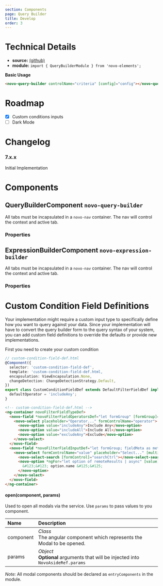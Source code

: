 ```yaml
---
section: Components
page: Query Builder
title: Develop
order: 3
---
```


# Technical Details

- **source:** [(github)](https://github.com/bullhorn/novo-elements/blob/master/projects/elements/components/query-builder)
- **module:** `import { QueryBuilderModule } from 'novo-elements';`


**Basic Usage**

```html
<novo-query-builder controlName="criteria" [config]="config"></novo-query-builder>
```

# Roadmap

- [x] Custom conditions inputs
- [ ] Dark Mode

# Changelog

### 7.x.x

Initial Implementation

# Components

## QueryBuilderComponent `novo-query-builder`

All tabs must be incapsulated in a `novo-nav` container. The nav will control the context and active tab.

### Properties

<props-table component="QueryBuilderComponent"></props-table>

## ExpressionBuilderComponent `novo-expression-builder`

All tabs must be incapsulated in a `novo-nav` container. The nav will control the context and active tab.

### Properties

<props-table component="ExpressionBuilderComponent"></props-table>


# Custom Condition Field Definitions

Your implementation might require a custom input type to specifically define how you want to query against your data. Since your implementation will have to convert the query builder form to the query syntax of your system, you can add custom field definitions to override the defaults or provide new implementations.

First you need to create your custom condition

```typescript
// custom-condition-field-def.html
@Component({
  selector: 'custom-condition-field-def',
  template: 'custom-condition-field-def.html,
  encapsulation: ViewEncapsulation.None,
  changeDetection: ChangeDetectionStrategy.Default,
})
export class CustomConditionFieldDef extends DefaultFilterFieldDef implements OnInit {
  defaultOperator = 'includeAny';
}
```

```html
<!-- custom-condition-field-def.html -->
<ng-container novoFilterFieldTypeDef>
  <novo-field *novoFilterFieldOperatorsDef="let formGroup" [formGroup]="formGroup">
    <novo-select placeholder="Operator..." formControlName="operator">
      <novo-option value="includeAny">Include Any</novo-option>
      <novo-option value="includeAll">Include All</novo-option>
      <novo-option value="excludeAny">Exclude</novo-option>
    </novo-select>
  </novo-field>
  <novo-field *novoFilterFieldInputDef="let formGroup; fieldMeta as meta" [formGroup]="formGroup">
    <novo-select formControlName="value" placeholder="Select..." [multiple]="true">
      <novo-select-search [formControl]="searchCtrl"></novo-select-search>
      <novo-option *ngFor="let option of remoteResults | async" [value]="option.id">
        &#123;&#123; option.name &#125;&#125;
      </novo-option>
    </novo-select>
  </novo-field>
</ng-container>
```







#### **open(component, params)**

Used to open all modals via the service. Use `params` to pass values to you component.

| Name      | Description                                                                         |
| :-------- | :---------------------------------------------------------------------------------- |
| component | _Class_<br>The angular component which represents the Modal to be opened.           |
| params    | _Object_<br>**Optional** arguments that will be injected into `NovoAsideRef.params` |

_Note:_ All modal components should be declared as `entryComponents` in the module.

